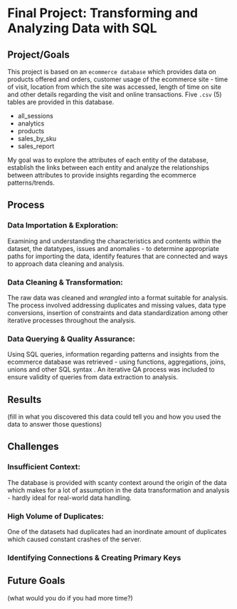 # Final Project: Transforming and Analyzing Data with SQL

## Project/Goals
This project is based on an ```ecommerce database``` which provides data on products offered and orders, customer usage of the ecommerce site - time of visit, location from which the site was accessed, length of time on site and other details regarding the visit and online transactions. Five ```.csv``` (5) tables are provided in this database.

- all_sessions
- analytics
- products
- sales_by_sku
- sales_report

My goal was to explore the attributes of each entity of the database, establish the links between each entity and analyze the relationships between attributes to provide insights regarding the ecommerce patterns/trends.


## Process

### Data Importation & Exploration:
 
Examining and understanding the characteristics and contents within the dataset, the datatypes, issues and anomalies - to determine appropriate paths for importing the data, identify features that are connected and ways to approach data cleaning and analysis.

### Data Cleaning & Transformation:
The raw data was cleaned and *wrangled* into a format suitable for analysis. The process involved addressing duplicates and missing values, data type conversions, insertion of constraints and data standardization among other iterative processes throughout the analysis.

### Data Querying & Quality Assurance:
Usinq SQL queries, information regarding patterns and insights from the ecommerce database was retrieved - using functions, aggregations, joins, unions and other SQL syntax . An iterative QA process was included to ensure validity of queries from data extraction to analysis.


## Results
(fill in what you discovered this data could tell you and how you used the data to answer those questions)

## Challenges 

### Insufficient Context: 
The database is provided with scanty context around the origin of the data which makes for a lot of assumption in the data transformation and analysis - hardly ideal for real-world data handling.

### High Volume of Duplicates: 
One of the datasets had duplicates had an inordinate amount of duplicates which caused constant crashes of the server. 

### Identifying Connections & Creating Primary Keys

## Future Goals
(what would you do if you had more time?)
